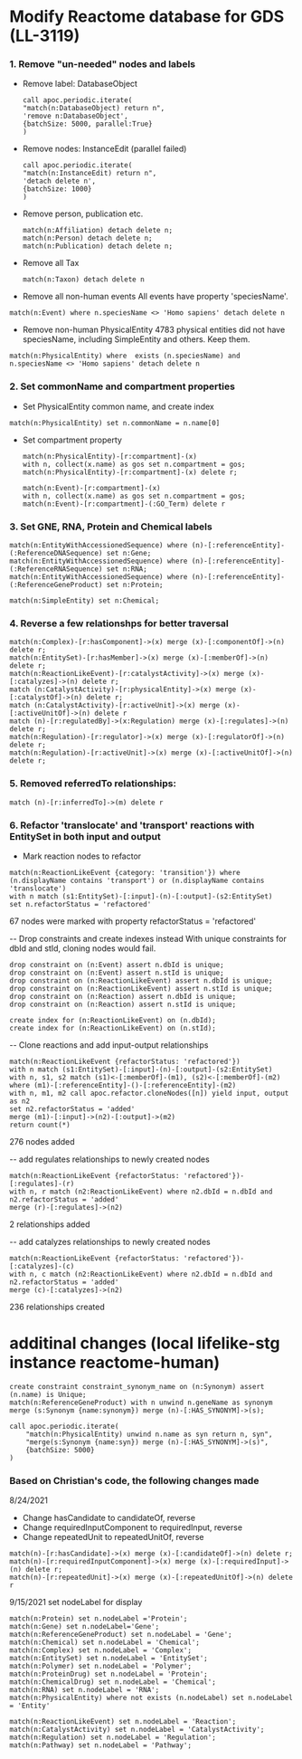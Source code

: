 # Modify Reactome database for GDS (LL-3119)

### 1. Remove "un-needed" nodes and labels
- Remove label: DatabaseObject
    ```
    call apoc.periodic.iterate(
    "match(n:DatabaseObject) return n", 
    'remove n:DatabaseObject', 
    {batchSize: 5000, parallel:True}
    )
    ```
- Remove nodes: InstanceEdit (parallel failed)
    ```
    call apoc.periodic.iterate(
    "match(n:InstanceEdit) return n", 
    'detach delete n', 
    {batchSize: 1000}
    )
    ```
- Remove person, publication etc.
    ```
    match(n:Affiliation) detach delete n;
    match(n:Person) detach delete n;
    match(n:Publication) detach delete n;
    ```
    
- Remove all Tax 
    ```
    match(n:Taxon) detach delete n
    ```
    
- Remove all non-human events 
All events have property 'speciesName'.  
```
match(n:Event) where n.speciesName <> 'Homo sapiens' detach delete n
```
    
- Remove non-human PhysicalEntity
4783 physical entities did not have speciesName, including SimpleEntity and others. Keep them. 
```
match(n:PhysicalEntity) where  exists (n.speciesName) and n.speciesName <> 'Homo sapiens' detach delete n
```

### 2. Set commonName and compartment properties
- Set PhysicalEntity common name, and create index
```
match(n:PhysicalEntity) set n.commonName = n.name[0]
```

- Set compartment property
    ```
    match(n:PhysicalEntity)-[r:compartment]-(x)  
    with n, collect(x.name) as gos set n.compartment = gos;
    match(n:PhysicalEntity)-[r:compartment]-(x) delete r;
    
    match(n:Event)-[r:compartment]-(x)  
    with n, collect(x.name) as gos set n.compartment = gos;
    match(n:Event)-[r:compartment]-(:GO_Term) delete r
    ```
  
### 3. Set GNE, RNA, Protein and Chemical labels
```
match(n:EntityWithAccessionedSequence) where (n)-[:referenceEntity]-(:ReferenceDNASequence) set n:Gene;
match(n:EntityWithAccessionedSequence) where (n)-[:referenceEntity]-(:ReferenceRNASequence) set n:RNA;
match(n:EntityWithAccessionedSequence) where (n)-[:referenceEntity]-(:ReferenceGeneProduct) set n:Protein;

match(n:SimpleEntity) set n:Chemical;
```

### 4. Reverse a few relationshps for better traversal
```
match(n:Complex)-[r:hasComponent]->(x) merge (x)-[:componentOf]->(n) delete r;
match(n:EntitySet)-[r:hasMember]->(x) merge (x)-[:memberOf]->(n) delete r;
match(n:ReactionLikeEvent)-[r:catalystActivity]->(x) merge (x)-[:catalyzes]->(n) delete r;
match (n:CatalystActivity)-[r:physicalEntity]->(x) merge (x)-[:catalystOf]->(n) delete r;
match (n:CatalystActivity)-[r:activeUnit]->(x) merge (x)-[:activeUnitOf]->(n) delete r
match (n)-[r:regulatedBy]->(x:Regulation) merge (x)-[:regulates]->(n) delete r;
match(n:Regulation)-[r:regulator]->(x) merge (x)-[:regulatorOf]->(n) delete r;
match(n:Regulation)-[r:activeUnit]->(x) merge (x)-[:activeUnitOf]->(n) delete r;
```

### 5. Removed referredTo relationships:
```
match (n)-[r:inferredTo]->(m) delete r
```

### 6. Refactor 'translocate' and 'transport' reactions with EntitySet in both input and output
- Mark reaction nodes to refactor
```
match(n:ReactionLikeEvent {category: 'transition'}) where (n.displayName contains 'transport') or (n.displayName contains 'translocate') 
with n match (s1:EntitySet)-[:input]-(n)-[:output]-(s2:EntitySet) 
set n.refactorStatus = 'refactored'
```
67 nodes were marked with property refactorStatus = 'refactored'

-- Drop constraints and create indexes instead
With unique constraints for dbId and stId, cloning nodes would fail.
```
drop constraint on (n:Event) assert n.dbId is unique;
drop constraint on (n:Event) assert n.stId is unique;
drop constraint on (n:ReactionLikeEvent) assert n.dbId is unique;
drop constraint on (n:ReactionLikeEvent) assert n.stId is unique;
drop constraint on (n:Reaction) assert n.dbId is unique;
drop constraint on (n:Reaction) assert n.stId is unique;

create index for (n:ReactionLikeEvent) on (n.dbId);
create index for (n:ReactionLikeEvent) on (n.stId);
````

-- Clone reactions and add input-output relationships
```
match(n:ReactionLikeEvent {refactorStatus: 'refactored'}) 
with n match (s1:EntitySet)-[:input]-(n)-[:output]-(s2:EntitySet) 
with n, s1, s2 match (s1)<-[:memberOf]-(m1), (s2)<-[:memberOf]-(m2) 
where (m1)-[:referenceEntity]-()-[:referenceEntity]-(m2)
with n, m1, m2 call apoc.refactor.cloneNodes([n]) yield input, output as n2
set n2.refactorStatus = 'added'
merge (m1)-[:input]->(n2)-[:output]->(m2)
return count(*)
```
276 nodes added

-- add regulates relationships to newly created nodes
```
match(n:ReactionLikeEvent {refactorStatus: 'refactored'})-[:regulates]-(r) 
with n, r match (n2:ReactionLikeEvent) where n2.dbId = n.dbId and n2.refactorStatus = 'added'
merge (r)-[:regulates]->(n2)
```
2 relationships added

-- add catalyzes relationships to newly created nodes
```
match(n:ReactionLikeEvent {refactorStatus: 'refactored'})-[:catalyzes]-(c) 
with n, c match (n2:ReactionLikeEvent) where n2.dbId = n.dbId and n2.refactorStatus = 'added'
merge (c)-[:catalyzes]->(n2)
```
236 relationships created

# additinal changes (local lifelike-stg instance reactome-human) 
```
create constraint constraint_synonym_name on (n:Synonym) assert (n.name) is Unique;
match(n:ReferenceGeneProduct) with n unwind n.geneName as synonym 
merge (s:Synonym {name:synonym}) merge (n)-[:HAS_SYNONYM]->(s);

call apoc.periodic.iterate(
    "match(n:PhysicalEntity) unwind n.name as syn return n, syn",
    "merge(s:Synonym {name:syn}) merge (n)-[:HAS_SYNONYM]->(s)",
    {batchSize: 5000}
)
```


### Based on Christian's code, the following changes made
8/24/2021
- Change hasCandidate to candidateOf, reverse
- Change requiredInputComponent to requiredInput, reverse
- Change repeatedUnit to repeatedUnitOf, reverse
``` 
match(n)-[r:hasCandidate]->(x) merge (x)-[:candidateOf]->(n) delete r;
match(n)-[r:requiredInputComponent]->(x) merge (x)-[:requiredInput]->(n) delete r;
match(n)-[r:repeatedUnit]->(x) merge (x)-[:repeatedUnitOf]->(n) delete r
```

9/15/2021
set nodeLabel for display 
``` 
match(n:Protein) set n.nodeLabel ='Protein';
match(n:Gene) set n.nodeLabel='Gene';
match(n:ReferenceGeneProduct) set n.nodeLabel = 'Gene';
match(n:Chemical) set n.nodeLabel = 'Chemical';
match(n:Complex) set n.nodeLabel = 'Complex';
match(n:EntitySet) set n.nodeLabel = 'EntitySet';
match(n:Polymer) set n.nodeLabel = 'Polymer';
match(n:ProteinDrug) set n.nodeLabel = 'Protein';
match(n:ChemicalDrug) set n.nodeLabel = 'Chemical';
match(n:RNA) set n.nodeLabel = 'RNA';
match(n:PhysicalEntity) where not exists (n.nodeLabel) set n.nodeLabel = 'Entity'

match(n:ReactionLikeEvent) set n.nodeLabel = 'Reaction';
match(n:CatalystActivity) set n.nodeLabel = 'CatalystActivity';
match(n:Regulation) set n.nodeLabel = 'Regulation';
match(n:Pathway) set n.nodeLabel = 'Pathway';
```